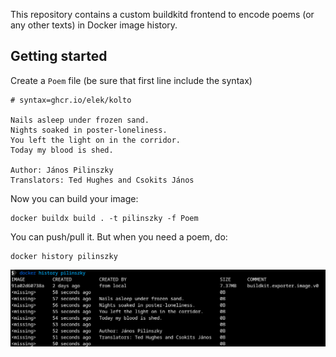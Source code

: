 This repository contains a custom buildkitd frontend to encode poems (or any other texts) in Docker image history.

## Getting started

Create a `Poem` file (be sure that first line include the syntax)

```
# syntax=ghcr.io/elek/kolto

Nails asleep under frozen sand.
Nights soaked in poster-loneliness.
You left the light on in the corridor.
Today my blood is shed.

Author: János Pilinszky
Translators: Ted Hughes and Csokits János
```

Now you can build your image:

```
docker buildx build . -t pilinszky -f Poem
```

You can push/pull it. But when you need a poem, do:

```
docker history pilinszky
```

![example.png](example.png)